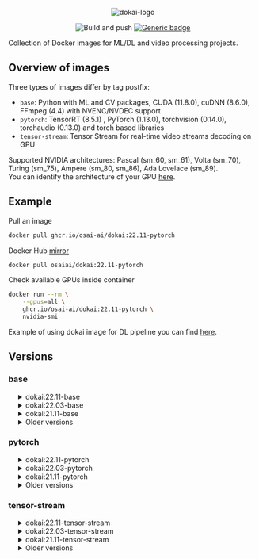 <div align="center">

![dokai-logo](https://raw.githubusercontent.com/osai-ai/dokai/master/pics/dokai-logo.png)

![Build and push](https://github.com/osai-ai/dokai/workflows/Build%20and%20push/badge.svg)
[![Generic badge](https://img.shields.io/badge/License-MIT-<COLOR>.svg)](https://shields.io/)

</div>

Collection of Docker images for ML/DL and video processing projects.

## Overview of images

Three types of images differ by tag postfix:

* `base`: Python with ML and CV packages, CUDA (11.8.0), cuDNN (8.6.0), FFmpeg (4.4) with NVENC/NVDEC support
* `pytorch`: TensorRT (8.5.1) , PyTorch (1.13.0), torchvision (0.14.0), torchaudio (0.13.0) and torch based libraries
* `tensor-stream`: Tensor Stream for real-time video streams decoding on GPU

Supported NVIDIA architectures: Pascal (sm_60, sm_61), Volta (sm_70), Turing (sm_75), Ampere (sm_80, sm_86), Ada Lovelace (sm_89).  
You can identify the architecture of your GPU [here](https://arnon.dk/matching-sm-architectures-arch-and-gencode-for-various-nvidia-cards/).

## Example

Pull an image
```Bash
docker pull ghcr.io/osai-ai/dokai:22.11-pytorch
```

Docker Hub [mirror](https://hub.docker.com/r/osaiai/dokai/tags)
```bash
docker pull osaiai/dokai:22.11-pytorch
```

Check available GPUs inside container
```bash
docker run --rm \
    --gpus=all \
    ghcr.io/osai-ai/dokai:22.11-pytorch \
    nvidia-smi
```

Example of using dokai image for DL pipeline you can find [here](https://github.com/osai-ai/dokai/tree/master/example).

## Versions

### base
<!---
==================================== BASE ====================================
-->

<details><summary style="margin-left: 20px;">dokai:22.11-base</summary>
<div style="margin-left: 20px;">

[ghcr.io/osai-ai/dokai:22.11-base](https://github.com/osai-ai/dokai/pkgs/container/dokai/50579876?tag=22.11-base)

Supported NVIDIA architectures: Pascal (sm_60, sm_61), Volta (sm_70), Turing (sm_75), Ampere (sm_80, sm_86), Ada Lovelace (sm_89).  

CUDA (11.8.0), cuDNN (8.6.0)  
FFmpeg (release/4.4), nv-codec-headers (sdk/11.0)  
Python (3.10.6)  
CMake (3.22.1)  

pip==22.3.1  
setuptools==65.5.1  
packaging==21.3  
numpy==1.23.4  
opencv-python==4.6.0.66  
scipy==1.9.3  
matplotlib==3.6.2  
pandas==1.5.1  
scikit-learn==1.1.3  
scikit-image==0.19.3  
Pillow==9.3.0  
librosa==0.9.2  
albumentations==1.3.0  
pyzmq==24.0.1  
Cython==0.29.32  
numba==0.56.4  
requests==2.28.1  
psutil==5.9.4  
pydantic==1.10.2  
PyYAML==6.0  
notebook==6.5.2  
ipywidgets==8.0.2  
tqdm==4.64.1  
pytest==7.2.0  
pytest-cov==4.0.0  
mypy==0.991  
flake8==5.0.4  
pre-commit==2.20.0  

</div>
</details>

<details><summary style="margin-left: 20px;">dokai:22.03-base</summary>
<div style="margin-left: 20px;">

[ghcr.io/osai-ai/dokai:22.03-base](https://github.com/osai-ai/dokai/pkgs/container/dokai/17750505?tag=22.03-base)

CUDA (11.6.0)  
FFmpeg (release/4.4), nv-codec-headers (sdk/11.0)  
Python (3.8.10)  
CMake (3.22.2)  

pip==22.0.3  
setuptools==59.5.0  
packaging==21.3  
numpy==1.21.5  
opencv-python==4.5.5.62  
scipy==1.8.0  
matplotlib==3.5.1  
pandas==1.4.1  
scikit-learn==1.0.1  
scikit-image==0.18.3  
Pillow==8.4.0  
librosa==0.8.1  
albumentations==1.1.0  
pyzmq==22.3.0  
Cython==0.29.24  
numba==0.53.1  
requests==2.26.0  
psutil==5.8.0  
pydantic==1.8.2  
PyYAML==6.0  
notebook==6.4.5  
ipywidgets==7.6.5  
tqdm==4.62.3  
pytest==6.2.5  
mypy==0.910  
flake8==4.0.1  

</div>
</details>


<details><summary style="margin-left: 20px;">dokai:21.11-base</summary>
<div style="margin-left: 20px;">

[ghcr.io/osai-ai/dokai:21.11-base](https://github.com/osai-ai/dokai/pkgs/container/dokai/10097475?tag=21.11-base)

CUDA (11.4.2), cuDNN (8.2.4)  
FFmpeg (release/4.4), nv-codec-headers (sdk/11.0)  
Python (3.8.10)  
CMake (3.21.4)  

pip==21.3.1  
setuptools==58.5.3  
packaging==21.2  
numpy==1.21.4  
opencv-python==4.5.4.58  
scipy==1.7.2  
matplotlib==3.4.3  
pandas==1.3.4  
scikit-learn==1.0.1  
scikit-image==0.18.3  
Pillow==8.4.0  
librosa==0.8.1  
albumentations==1.1.0  
pyzmq==22.3.0  
Cython==0.29.24  
numba==0.53.1  
requests==2.26.0  
psutil==5.8.0  
pydantic==1.8.2  
PyYAML==6.0  
notebook==6.4.5  
ipywidgets==7.6.5  
tqdm==4.62.3  
pytest==6.2.5  
mypy==0.910  
flake8==4.0.1  

</div>
</details>


<details><summary style="margin-left: 20px;">Older versions</summary>
<div style="margin-left: 40px;">

*   <details><summary>dokai:21.09-base</summary>

    [ghcr.io/osai-ai/dokai:21.09-base](https://github.com/osai-ai/dokai/pkgs/container/dokai/8318925?tag=21.09-base)
    
    CUDA (11.4.2), cuDNN (8.2.4)  
    FFmpeg (release/4.4), nv-codec-headers (sdk/11.0)  
    Python (3.8.10)  
    
    pip==21.2.4  
    setuptools==58.1.0  
    packaging==21.0  
    numpy==1.21.2  
    opencv-python==4.5.3.56  
    scipy==1.7.1  
    matplotlib==3.4.3  
    pandas==1.3.3  
    scikit-learn==1.0  
    scikit-image==0.18.3  
    Pillow==8.3.2  
    librosa==0.8.1  
    albumentations==1.0.3  
    pyzmq==22.3.0  
    Cython==0.29.24  
    numba==0.53.1  
    requests==2.26.0  
    psutil==5.8.0  
    pydantic==1.8.2  
    PyYAML==5.4.1  
    notebook==6.4.4  
    ipywidgets==7.6.5  
    tqdm==4.62.3  
    pytest==6.2.5  
    mypy==0.910  
    flake8==3.9.2  

    </details>

*   <details><summary>dokai:21.08-base</summary>

    [ghcr.io/osai-ai/dokai:21.08-base](https://github.com/osai-ai/dokai/pkgs/container/dokai/6484719)

    CUDA (11.4.1), cuDNN (8.2.2)  
    FFmpeg (release/4.4), nv-codec-headers (sdk/11.0)  
    Python (3.8.10)  

    pip==21.2.3  
    setuptools==57.4.0  
    packaging==21.0  
    numpy==1.21.1  
    opencv-python==4.5.3.56  
    scipy==1.7.1  
    matplotlib==3.4.2  
    pandas==1.3.1  
    scikit-learn==0.24.2  
    scikit-image==0.18.2  
    Pillow==8.3.1  
    librosa==0.8.1  
    albumentations==1.0.3  
    pyzmq==22.2.1  
    Cython==0.29.24  
    numba==0.53.1  
    requests==2.26.0  
    psutil==5.8.0  
    pydantic==1.8.2  
    PyYAML==5.4.1  
    notebook==6.4.3  
    ipywidgets==7.6.3  
    tqdm==4.62.0  
    pytest==6.2.4  
    mypy==0.910  
    flake8==3.9.2  

    </details>

*   <details><summary>dokai:21.07-base</summary>

    [ghcr.io/osai-ai/dokai:21.07-base](https://github.com/osai-ai/dokai/pkgs/container/dokai/3600567)

    CUDA (11.3.1), cuDNN (8.2.0)  
    FFmpeg (release/4.4), nv-codec-headers (sdk/10.0)  
    Python (3.8.10)  

    pip==21.1.3  
    setuptools==57.0.0  
    packaging==20.9  
    numpy==1.21.0  
    opencv-python==4.5.2.54  
    scipy==1.7.0  
    matplotlib==3.4.2  
    pandas==1.2.5  
    scikit-learn==0.24.2  
    scikit-image==0.18.2  
    Pillow==8.2.0  
    librosa==0.8.1  
    albumentations==1.0.0  
    pyzmq==22.1.0  
    Cython==0.29.23  
    numba==0.53.1  
    requests==2.25.1  
    psutil==5.8.0  
    trafaret-config==2.0.2  
    pydantic==1.8.2  
    PyYAML==5.4.1  
    notebook==6.4.0  
    ipywidgets==7.6.3  
    tqdm==4.61.1  
    pytest==6.2.4  
    mypy==0.910  
    flake8==3.9.2  

    </details>

*   <details><summary>dokai:21.05-base</summary>

    [ghcr.io/osai-ai/dokai:21.05-base](https://github.com/orgs/osai-ai/packages/container/dokai/2467512?tag=21.05-base)

    CUDA (11.3), cuDNN (8.2.0)  
    FFmpeg (release/4.4), nv-codec-headers (sdk/10.0)  
    Python (3.8.5)  

    pip==21.1.1  
    setuptools==56.2.0  
    packaging==20.9  
    numpy==1.20.3  
    opencv-python==4.5.2.52  
    scipy==1.6.3  
    matplotlib==3.4.2  
    pandas==1.2.4  
    scikit-learn==0.24.2  
    scikit-image==0.18.1  
    Pillow==8.2.0  
    librosa==0.8.0  
    albumentations==0.5.2  
    pyzmq==22.0.3  
    Cython==0.29.23  
    numba==0.53.1  
    requests==2.25.1  
    psutil==5.8.0  
    trafaret-config==2.0.2  
    pydantic==1.8.1  
    PyYAML==5.4.1  
    notebook==6.3.0  
    ipywidgets==7.6.3  
    tqdm==4.60.0  
    pytest==6.2.4  
    mypy==0.812  
    flake8==3.9.2  

    </details>

*   <details><summary>dokai:21.03-base</summary>

    [ghcr.io/osai-ai/dokai:21.03-base](https://github.com/orgs/osai-ai/packages/container/dokai/1661596)

    CUDA (11.2.2), cuDNN (8.1.1)  
    FFmpeg (release/4.4), nv-codec-headers (sdk/10.0)  
    Python (3.8.5)  

    pip==21.0.1  
    setuptools==54.2.0  
    packaging==20.9  
    numpy==1.20.1  
    opencv-python==4.5.1.48  
    scipy==1.6.1  
    matplotlib==3.3.4  
    pandas==1.2.3  
    scikit-learn==0.24.1  
    scikit-image==0.18.1  
    Pillow==8.1.2  
    librosa==0.8.0  
    albumentations==0.5.2  
    pyzmq==22.0.3  
    Cython==0.29.22  
    numba==0.53.0  
    requests==2.25.1  
    psutil==5.8.0  
    trafaret-config==2.0.2  
    pydantic==1.8.1  
    PyYAML==5.4.1  
    notebook==6.3.0  
    ipywidgets==7.6.3  
    tqdm==4.59.0  
    pytest==6.2.2  
    mypy==0.812  
    flake8==3.9.0  

    </details>

*   <details><summary>dokai:21.02-base</summary>

    [ghcr.io/osai-ai/dokai:21.02-base](https://github.com/orgs/osai-ai/packages/container/dokai/1242092)

    CUDA (11.2.1), cuDNN (8.1.0)  
    FFmpeg (release/4.3), nv-codec-headers (sdk/10.0)  
    Python (3.8.5)  

    pip==21.0.1  
    setuptools==53.0.0  
    packaging==20.9  
    numpy==1.20.1  
    opencv-python==4.5.1.48  
    scipy==1.6.1  
    matplotlib==3.3.4  
    pandas==1.2.2  
    scikit-learn==0.24.1  
    scikit-image==0.18.1  
    Pillow==8.1.0  
    librosa==0.8.0  
    albumentations==0.5.2  
    pyzmq==22.0.3  
    Cython==0.29.22  
    numba==0.52.0  
    requests==2.25.1  
    psutil==5.8.0  
    trafaret-config==2.0.2  
    pydantic==1.7.3  
    PyYAML==5.4.1  
    notebook==6.2.0  
    ipywidgets==7.6.3  
    tqdm==4.57.0  
    pytest==6.2.2  
    mypy==0.812  
    flake8==3.8.4  

    </details>

*   <details><summary>dokai:21.01-base</summary>

    [ghcr.io/osai-ai/dokai:21.01-base](https://github.com/orgs/osai-ai/packages/container/dokai/858256)

    CUDA (11.1.1), cuDNN (8.0.5)  
    FFmpeg (release/4.3), nv-codec-headers (sdk/10.0)  
    Python (3.8.5)  

    pip==20.3.3  
    setuptools==51.3.3  
    packaging==20.8  
    numpy==1.19.5  
    opencv-python==4.5.1.48  
    scipy==1.6.0  
    matplotlib==3.3.3  
    pandas==1.2.0  
    notebook==6.2.0  
    scikit-learn==0.24.1  
    scikit-image==0.18.1  
    albumentations==0.5.2  
    Cython==0.29.21  
    Pillow==8.1.0  
    trafaret-config==2.0.2  
    pyzmq==21.0.1  
    librosa==0.8.0  
    psutil==5.8.0  
    pydantic==1.7.3  
    requests==2.25.1  

    </details>

*   <details><summary>dokai:20.12-base</summary>

    [ghcr.io/osai-ai/dokai:20.12-base](https://github.com/orgs/osai-ai/packages/container/dokai/623505)

    CUDA (11.1), cuDNN (8.0.5)  
    FFmpeg (release/4.3), nv-codec-headers (sdk/9.1)  
    Python (3.8.5)  

    pip==20.3.3  
    setuptools==51.0.0  
    packaging==20.8  
    numpy==1.19.4  
    opencv-python==4.4.0.46  
    scipy==1.5.4  
    matplotlib==3.3.3  
    pandas==1.1.5  
    notebook==6.1.5  
    scikit-learn==0.23.2  
    scikit-image==0.18.0  
    albumentations==0.5.2  
    Cython==0.29.21  
    Pillow==8.0.1  
    trafaret-config==2.0.2  
    pyzmq==20.0.0  
    librosa==0.8.0  
    psutil==5.8.0  
    pydantic==1.7.3  
    requests==2.25.1  

    </details>

*   <details><summary>dokai:20.10-base</summary>

    [ghcr.io/osai-ai/dokai:20.10-base](https://github.com/orgs/osai-ai/packages/container/dokai/176382)

    FFmpeg (release/4.3), nv-codec-headers (sdk/9.1)  
    Python (3.6.9)  

    pip==20.2.4  
    setuptools==50.3.2  
    packaging==20.4  
    numpy==1.19.2  
    opencv-python==4.4.0.44  
    scipy==1.5.3  
    matplotlib==3.3.2  
    pandas==1.1.3  
    notebook==6.1.4  
    scikit-learn==0.23.2  
    scikit-image==0.17.2  
    albumentations==0.5.0  
    Cython==0.29.21  
    Pillow==8.0.0  
    trafaret-config==2.0.2  
    pyzmq==19.0.2  
    librosa==0.8.0  
    psutil==5.7.2  
    dataclasses==0.7  
    pydantic==1.6.1  
    requests==2.24.0  

    </details>

*   <details><summary>dokai:20.09-base</summary>

    [ghcr.io/osai-ai/dokai:20.09-base](https://github.com/orgs/osai-ai/packages/container/dokai/89195)

    FFmpeg (release/4.3), nv-codec-headers (sdk/9.1)  
    Python (3.6.9)  

    pip==20.2.3  
    setuptools==50.3.0  
    packaging==20.4  
    numpy==1.19.2  
    opencv-python==4.4.0.42  
    scipy==1.5.2  
    matplotlib==3.3.2  
    pandas==1.1.2  
    notebook==6.1.4  
    scikit-learn==0.23.2  
    scikit-image==0.17.2  
    albumentations==0.4.6  
    Cython==0.29.21  
    Pillow==7.2.0  
    trafaret-config==2.0.2  
    pyzmq==19.0.2  
    librosa==0.8.0  
    psutil==5.7.2  
    dataclasses==0.7  

    </details>

</div>
</details>


### pytorch
<!---
==================================== PYTORCH ====================================
-->

<details><summary style="margin-left: 20px;">dokai:22.11-pytorch</summary>
<div style="margin-left: 20px;">

[ghcr.io/osai-ai/dokai:22.11-pytorch](https://github.com/osai-ai/dokai/pkgs/container/dokai/50580682?tag=22.11-pytorch)

TensorRT (8.5.1)  
MAGMA (2.6.2)  

torch==1.14.0a0+git71fe069 (source, close to v1.13.0 after commit "ada lovelace (arch 8.9) support #87436")  
torchvision==0.14.0 (source, v0.14.0 tag)  
torchaudio==0.13.0 (source, v0.13.0 tag)  
pytorch-ignite==0.4.10  
pytorch-argus==1.0.0  
pretrainedmodels==0.7.4  
efficientnet-pytorch==0.7.1  
pytorch-toolbelt==0.5.2  
kornia==0.6.8  
timm==0.6.11  
segmentation-models-pytorch==0.3.0  

</div>
</details>

<details><summary style="margin-left: 20px;">dokai:22.03-pytorch</summary>
<div style="margin-left: 20px;">

[ghcr.io/osai-ai/dokai:22.03-pytorch](https://github.com/osai-ai/dokai/pkgs/container/dokai/17750784?tag=22.03-pytorch)

additionally to `dokai:22.03-base`:

MAGMA (2.6.1)  

torch==1.11.0 (source, v1.11.0 tag)  
torchvision==0.12.0 (source, v0.12.0 tag)  
torchaudio==0.11.0 (source, v0.11.0 tag)  
pytorch-ignite==0.4.8  
pytorch-argus==1.0.0  
pretrainedmodels==0.7.4  
efficientnet-pytorch==0.7.1  
timm==0.5.4  
segmentation-models-pytorch==0.2.1  
kornia==0.6.3  

</div>
</details>


<details><summary style="margin-left: 20px;">dokai:21.11-pytorch</summary>
<div style="margin-left: 20px;">

[ghcr.io/osai-ai/dokai:21.11-pytorch](https://github.com/osai-ai/dokai/pkgs/container/dokai/10097671?tag=21.11-pytorch)

additionally to `dokai:21.11-base`:

MAGMA (2.6.1)

torch==1.10.0 (source, v1.10.0 tag)  
torchvision==0.11.1 (source, v0.11.1 tag)  
torchaudio==0.10.0 (source, v0.10.0 tag)  
pytorch-ignite==0.4.7  
pytorch-argus==1.0.0  
pretrainedmodels==0.7.4  
efficientnet-pytorch==0.7.1  
timm==0.4.12  
segmentation-models-pytorch==0.2.0  
kornia==0.6.1  

</div>
</details>

<details><summary style="margin-left: 20px;">Older versions</summary>
<div style="margin-left: 40px;">

*   <details><summary>dokai:21.09-pytorch</summary>

    [ghcr.io/osai-ai/dokai:21.09-pytorch](https://github.com/osai-ai/dokai/pkgs/container/dokai/8319003?tag=21.09-pytorch)
    
    additionally to `dokai:21.09-base`:
    
    MAGMA (2.6.1)
    
    torch==1.10.0-rc1 (source, v1.10.0-rc1 tag)  
    torchvision==0.10.1 (source, v0.10.1 tag)  
    torchaudio==0.9.1 (source, v0.9.1 tag)  
    pytorch-ignite==0.4.6  
    pytorch-argus==0.2.1  
    pretrainedmodels==0.7.4  
    efficientnet-pytorch==0.7.1  
    timm==0.4.12  
    segmentation-models-pytorch==0.2.0  
    kornia==0.5.11  
    apex (source, master branch)  

    </details>

*   <details><summary>dokai:21.08-pytorch</summary>

    [ghcr.io/osai-ai/dokai:21.08-pytorch](https://github.com/osai-ai/dokai/pkgs/container/dokai/6484815)

    additionally to `dokai:21.08-base`:

    MAGMA (2.6.1)

    torch==1.10.0a0+git5b8389e (source, master branch)  
    torchvision==0.10.0 (source, v0.10.0 tag)  
    torchaudio==0.9.0 (source, v0.9.0 tag)  
    pytorch-ignite==0.4.6  
    pytorch-argus==0.2.1  
    pretrainedmodels==0.7.4  
    efficientnet-pytorch==0.7.1  
    timm==0.4.12  
    segmentation-models-pytorch==0.2.0  
    kornia==0.5.8  
    apex (source, master branch)  

    </details>

*   <details><summary>dokai:21.07-pytorch</summary>

    [ghcr.io/osai-ai/dokai:21.07-pytorch](https://github.com/osai-ai/dokai/pkgs/container/dokai/3600591)

    additionally to `dokai:21.07-base`:

    torch==1.9.0 (source, v1.9.0 tag)  
    torchvision==0.10.0 (source, v0.10.0 tag)  
    torchaudio==0.9.0 (source, v0.9.0 tag)  
    pytorch-argus==0.2.1  
    pretrainedmodels==0.7.4  
    efficientnet-pytorch==0.7.1  
    timm==0.4.12  
    segmentation-models-pytorch==0.1.3  
    kornia==0.5.5  
    apex (source, master branch)  

    </details>

*   <details><summary>dokai:21.05-pytorch</summary>

    [ghcr.io/osai-ai/dokai:21.05-pytorch](https://github.com/orgs/osai-ai/packages/container/dokai/2467547?tag=21.05-pytorch)

    additionally to `dokai:21.05-base`:

    torch==1.8.1 (source, v1.8.1 tag)  
    torchvision==0.9.1 (source, v0.9.1 tag)  
    torchaudio==0.8.1 (source, v0.8.1 tag)  
    pytorch-argus==0.2.1  
    timm==0.4.8 (source, master branch)  
    kornia==0.5.1  
    pretrainedmodels==0.7.4  
    efficientnet-pytorch==0.7.1  
    segmentation-models-pytorch==0.1.3  
    apex (source, master branch)  

    </details>

*   <details><summary>dokai:21.03-pytorch</summary>

    [ghcr.io/osai-ai/dokai:21.03-pytorch](https://github.com/orgs/osai-ai/packages/container/dokai/1661643)

    additionally to `dokai:21.03-base`:

    torch==1.8.0 (source, v1.8.0 tag)  
    torchvision==0.9.0 (source, v0.9.0 tag)  
    torchaudio==0.8.0 (source, v0.8.0 tag)  
    pytorch-argus==0.2.1  
    timm==0.4.5  
    kornia==0.5.0  
    pretrainedmodels==0.7.4  
    efficientnet-pytorch==0.7.0  
    segmentation-models-pytorch==0.1.3  
    apex (source, master branch)  

    </details>

*   <details><summary>dokai:21.02-pytorch</summary>

    [ghcr.io/osai-ai/dokai:21.02-pytorch](https://github.com/orgs/osai-ai/packages/container/dokai/1242106)

    additionally to `dokai:21.02-base`:

    torch==1.9.0a0+c2b9283 (source, master branch)  
    torchvision==0.8.2 (source, v0.8.2 tag)  
    pytorch-argus==0.2.0  
    timm==0.4.4 (source, master branch)  
    kornia==0.4.1  
    pretrainedmodels==0.7.4  
    efficientnet-pytorch==0.7.0  
    segmentation-models-pytorch==0.1.3  
    apex (source, master branch)  

    </details>

*   <details><summary>dokai:21.01-pytorch</summary>

    [ghcr.io/osai-ai/dokai:21.01-pytorch](https://github.com/orgs/osai-ai/packages/container/dokai/858271)

    additionally to `dokai:21.01-base`:

    torch==1.8.0a0+4aea007 (source, master branch)  
    torchvision==0.8.2 (source, v0.8.2 tag)  
    pytorch-argus==0.2.0  
    timm==0.3.4  
    kornia==0.4.1  
    apex (source, master branch)  

    </details>

*   <details><summary>dokai:20.12-pytorch</summary>

    [ghcr.io/osai-ai/dokai:20.12-pytorch](https://github.com/orgs/osai-ai/packages/container/dokai/623509)

    additionally to `dokai:20.12-base`:

    torch==1.7.1 (source, v1.7.1 tag)  
    torchvision==0.8.2 (source, v0.8.2 tag)  
    pytorch-argus==0.2.0  
    timm==0.3.2  
    kornia==0.4.1  
    apex (source, master branch)  

    </details>

*   <details><summary>dokai:20.10-pytorch</summary>

    [ghcr.io/osai-ai/dokai:20.10-pytorch](https://github.com/orgs/osai-ai/packages/container/dokai/176388)

    additionally to `dokai:20.10-base`:

    torch==1.6.0  
    torchvision==0.7.0  
    pytorch-argus==0.1.2  
    timm==0.2.1  
    apex (master)  

    </details>

*   <details><summary>dokai:20.09-pytorch</summary>

    [ghcr.io/osai-ai/dokai:20.09-pytorch](https://github.com/orgs/osai-ai/packages/container/dokai/89197)

    additionally to `dokai:20.09-base`:

    torch==1.6.0  
    torchvision==0.7.0  
    pytorch-argus==0.1.2  
    timm==0.2.1  
    apex (master)  

    </details>

</div>
</details>


### tensor-stream
<!---
==================================== TENSOR-STREAM ====================================
-->

<details><summary style="margin-left: 20px;">dokai:22.11-tensor-stream</summary>
<div style="margin-left: 20px;">

[ghcr.io/osai-ai/dokai:22.11-tensor-stream](https://github.com/osai-ai/dokai/pkgs/container/dokai/50580709?tag=22.11-tensor-stream)

additionally to `dokai:22.11-pytorch`:

tensor-stream==0.4.6 (source, dev branch)

</div>
</details>

<details><summary style="margin-left: 20px;">dokai:22.03-tensor-stream</summary>
<div style="margin-left: 20px;">

[ghcr.io/osai-ai/dokai:22.03-tensor-stream](https://github.com/osai-ai/dokai/pkgs/container/dokai/17750801?tag=22.03-tensor-stream)

additionally to `dokai:22.03-pytorch`:

tensor-stream==0.4.6 (source, dev branch)

</div>
</details>

<details><summary style="margin-left: 20px;">dokai:21.11-tensor-stream</summary>
<div style="margin-left: 20px;">

[ghcr.io/osai-ai/dokai:21.11-tensor-stream](https://github.com/osai-ai/dokai/pkgs/container/dokai/10097674?tag=21.11-tensor-stream)

additionally to `dokai:21.11-pytorch`:

tensor-stream==0.4.6 (source, dev branch)

</div>
</details>

<details><summary style="margin-left: 20px;">Older versions</summary>
<div style="margin-left: 40px;">

*   <details><summary>dokai:21.09-tensor-stream</summary>

    [ghcr.io/osai-ai/dokai:21.09-tensor-stream](https://github.com/osai-ai/dokai/pkgs/container/dokai/8319006?tag=21.09-tensor-stream)
    
    additionally to `dokai:21.09-pytorch`:
    
    tensor-stream==0.4.6 (source, dev branch)

    </details>

*   <details><summary>dokai:21.08-tensor-stream</summary>

    [ghcr.io/osai-ai/dokai:21.08-tensor-stream](https://github.com/osai-ai/dokai/pkgs/container/dokai/6484817)

    additionally to `dokai:21.08-pytorch`:

    tensor-stream==0.4.6 (source, dev branch)

    </details>

*   <details><summary>dokai:21.07-tensor-stream</summary>

    [ghcr.io/osai-ai/dokai:21.07-tensor-stream](https://github.com/osai-ai/dokai/pkgs/container/dokai/3600595)

    additionally to `dokai:21.07-pytorch`:

    tensor-stream==0.4.6 (source, dev branch)

    </details>

*   <details><summary>dokai:21.05-tensor-stream</summary>

    [ghcr.io/osai-ai/dokai:21.05-tensor-stream](https://github.com/orgs/osai-ai/packages/container/dokai/2467549?tag=21.05-tensor-stream)

    additionally to `dokai:21.05-pytorch`:

    tensor-stream==0.4.6 (source, dev branch)

    </details>

*   <details><summary>dokai:21.03-tensor-stream</summary>

    [ghcr.io/osai-ai/dokai:21.03-tensor-stream](https://github.com/orgs/osai-ai/packages/container/dokai/1661648)

    additionally to `dokai:21.03-pytorch`:

    tensor-stream==0.4.6 (source, dev branch)

    </details>

*   <details><summary>dokai:21.02-tensor-stream</summary>

    [ghcr.io/osai-ai/dokai:21.02-tensor-stream](https://github.com/orgs/osai-ai/packages/container/dokai/1242107)

    additionally to `dokai:21.02-pytorch`:

    tensor-stream==0.4.6 (source, dev branch)

    </details>

*   <details><summary>dokai:21.01-tensor-stream</summary>

    [ghcr.io/osai-ai/dokai:21.01-tensor-stream](https://github.com/orgs/osai-ai/packages/container/dokai/858272)

    additionally to `dokai:21.01-pytorch`:

    tensor-stream==0.4.6 (source, dev branch)

    </details>

*   <details><summary>dokai:20.12-tensor-stream</summary>

    [ghcr.io/osai-ai/dokai:20.12-tensor-stream](https://github.com/orgs/osai-ai/packages/container/dokai/623510)

    additionally to `dokai:20.12-pytorch`:

    tensor-stream==0.4.6 (source, dev branch)

    </details>

*   <details><summary>dokai:20.10-tensor-stream</summary>

    [ghcr.io/osai-ai/dokai:20.10-tensor-stream](https://github.com/orgs/osai-ai/packages/container/dokai/176389)

    additionally to `dokai:20.10-pytorch`:

    tensor-stream==0.4.6 (dev)

    </details>

*   <details><summary>dokai:20.09-tensor-stream</summary>

    [ghcr.io/osai-ai/dokai:20.09-tensor-stream](https://github.com/orgs/osai-ai/packages/container/dokai/89200)

    additionally to `dokai:20.09-pytorch`:

    tensor-stream==0.4.6 (dev)

    </details>

</div>
</details>
